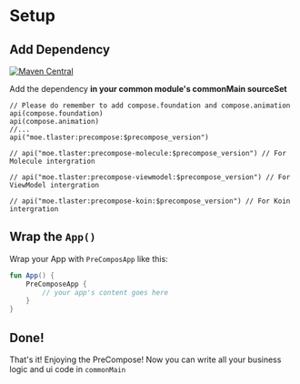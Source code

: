# Setup

## Add Dependency
[![Maven Central](https://maven-badges.herokuapp.com/maven-central/moe.tlaster/precompose/badge.svg)](https://maven-badges.herokuapp.com/maven-central/moe.tlaster/precompose)

Add the dependency **in your common module's commonMain sourceSet**
```
// Please do remember to add compose.foundation and compose.animation
api(compose.foundation)
api(compose.animation)
//...
api("moe.tlaster:precompose:$precompose_version")

// api("moe.tlaster:precompose-molecule:$precompose_version") // For Molecule intergration 

// api("moe.tlaster:precompose-viewmodel:$precompose_version") // For ViewModel intergration

// api("moe.tlaster:precompose-koin:$precompose_version") // For Koin intergration
```

## Wrap the `App()`

Wrap your App with `PreComposApp` like this:
```Kotlin
fun App() {
    PreComposeApp {
        // your app's content goes here
    }
}
```

## Done!
That's it! Enjoying the PreCompose! Now you can write all your business logic and ui code in `commonMain`
